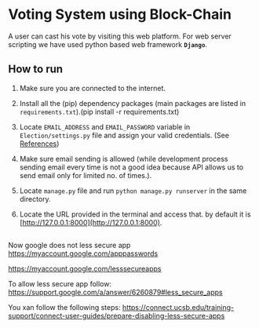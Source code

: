 # Voting System using Block-Chain

A user can cast his vote by visiting this web platform. For web server scripting we have used python based web framework **`Django`**.



## How to run

1. Make sure you are connected to the internet.
2. Install all the (pip) dependency packages (main packages are listed in `requirements.txt`).(pip install -r requirements.txt)
3. Locate `EMAIL_ADDRESS` and `EMAIL_PASSWORD` variable in `Election/settings.py` file and assign your valid credentials. (See [References](#EmailCredentials))
4. Make sure email sending is allowed (while development process sending email every time is not a good idea because API allows us to send email only for limited no. of times.).

5. Locate `manage.py` file and run `python manage.py runserver` in the same directory.

6. Locate the URL provided in the terminal and access that. by default it is [http://127.0.0.1:8000](http://127.0.0.1:8000).
##
Now google does not less secure app 
 https://myaccount.google.com/apppasswords

 https://myaccount.google.com/lesssecureapps
  
  To allow less secure app follow:
  https://support.google.com/a/answer/6260879#less_secure_apps
   
   You xan follow the following steps:
   https://connect.ucsb.edu/training-support/connect-user-guides/prepare-disabling-less-secure-apps
